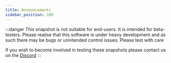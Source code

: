 ```yaml
---
title: Announcements
sidebar_position: 100
---
```


:::danger
 This snapshot is not suitable for end-users. It is intended for beta-testers. Please realise that this software is under heavy development and as such there may be bugs or unintended control issues. Please test with care

 If you wish to become involved in testing these snapshots please contact us on the [Discord](https://discord.gg/6QUySXdEvd) 
:::